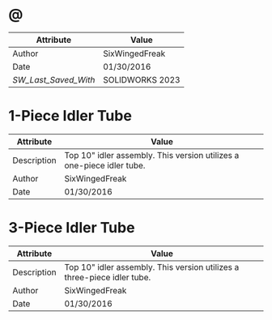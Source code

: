# @
| Attribute | Value |
| ---  | ---     |
| Author | SixWingedFreak |
| Date | 01/30/2016 |
| _SW_Last_Saved_With_ | SOLIDWORKS 2023 |
# 1-Piece Idler Tube
| Attribute | Value |
| ---  | ---     |
| Description | Top 10&quot; idler assembly. This version utilizes a one-piece idler tube. |
| Author | SixWingedFreak |
| Date | 01/30/2016 |
# 3-Piece Idler Tube
| Attribute | Value |
| ---  | ---     |
| Description | Top 10&quot; idler assembly. This version utilizes a three-piece idler tube. |
| Author | SixWingedFreak |
| Date | 01/30/2016 |
